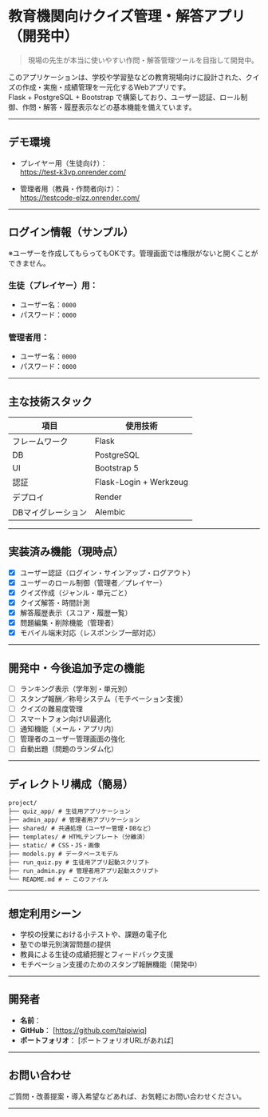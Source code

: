 # 教育機関向けクイズ管理・解答アプリ（開発中）
> 現場の先生が本当に使いやすい作問・解答管理ツールを目指して開発中。

このアプリケーションは、学校や学習塾などの教育現場向けに設計された、クイズの作成・実施・成績管理を一元化するWebアプリです。  
Flask + PostgreSQL + Bootstrap で構築しており、ユーザー認証、ロール制御、作問・解答・履歴表示などの基本機能を備えています。

---

## デモ環境

- プレイヤー用（生徒向け）：  
  https://test-k3vp.onrender.com/

- 管理者用（教員・作問者向け）：  
  https://testcode-elzz.onrender.com/

---

## ログイン情報（サンプル）

※ユーザーを作成してもらってもOKです。管理画面では権限がないと開くことができません。

### 生徒（プレイヤー）用：
- ユーザー名：`0000`  
- パスワード：`0000`

### 管理者用：
- ユーザー名：`0000`  
- パスワード：`0000`

---

## 主な技術スタック

| 項目 | 使用技術 |
|------|----------|
| フレームワーク | Flask |
| DB | PostgreSQL |
| UI | Bootstrap 5 |
| 認証 | Flask-Login + Werkzeug |
| デプロイ | Render |
| DBマイグレーション | Alembic |

---

## 実装済み機能（現時点）

- [x] ユーザー認証（ログイン・サインアップ・ログアウト）
- [x] ユーザーのロール制御（管理者／プレイヤー）
- [x] クイズ作成（ジャンル・単元ごと）
- [x] クイズ解答・時間計測
- [x] 解答履歴表示（スコア・履歴一覧）
- [x] 問題編集・削除機能（管理者）
- [x] モバイル端末対応（レスポンシブ一部対応）

---

## 開発中・今後追加予定の機能

- [ ] ランキング表示（学年別・単元別）
- [ ] スタンプ報酬／称号システム（モチベーション支援）
- [ ] クイズの難易度管理
- [ ] スマートフォン向けUI最適化
- [ ] 通知機能（メール・アプリ内）
- [ ] 管理者のユーザー管理画面の強化
- [ ] 自動出題（問題のランダム化）

---

## ディレクトリ構成（簡易）

```
project/
├── quiz_app/ # 生徒用アプリケーション
├── admin_app/ # 管理者用アプリケーション
├── shared/ # 共通処理（ユーザー管理・DBなど）
├── templates/ # HTMLテンプレート（分離済）
├── static/ # CSS・JS・画像
├── models.py # データベースモデル
├── run_quiz.py # 生徒用アプリ起動スクリプト
├── run_admin.py # 管理者用アプリ起動スクリプト
└── README.md # ← このファイル
```

---

## 想定利用シーン

- 学校の授業における小テストや、課題の電子化
- 塾での単元別演習問題の提供
- 教員による生徒の成績把握とフィードバック支援
- モチベーション支援のためのスタンプ報酬機能（開発中）

---

## 開発者

- **名前**：  
- **GitHub**： [https://github.com/taipiwiq]  
- **ポートフォリオ**： [ポートフォリオURLがあれば]

---

## お問い合わせ

ご質問・改善提案・導入希望などあれば、お気軽にお問い合わせください。

---





